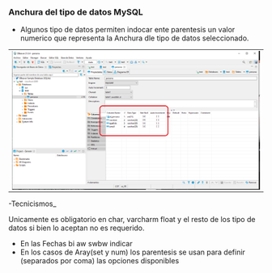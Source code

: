 ### Anchura del tipo de datos MySQL

-  Algunos tipo de datos permiten indocar ente parentesis un valor numerico que representa la Anchura dle tipo de datos seleccionado.


<table align="center">
  <tr>
    <td align="center" style="padding=0;width=50%;">
      <img align="center" style="padding=0;" src="../images/anchiuraDB.png" />
    </td>
</tr>
</table>

-Tecnicismos_

Unicamente es obligatorio en char, varcharm float y el resto de los tipo de datos si bien lo aceptan no es requerido.

- En las Fechas bi aw swbw indicar
- En los casos de Aray(set y num) los parentesis se usan para definir (separados por coma) las opciones disponibles

